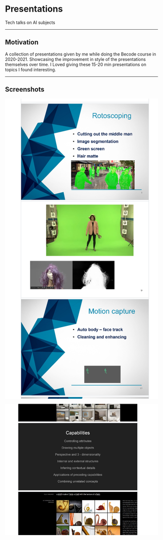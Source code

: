 # Presentations

Tech talks on AI subjects

---
## Motivation
A collection of presentations given by me while doing the Becode course in 2020-2021. Showcasing the improvement in style of the presentations themselves over time. I Loved giving these 15-20 min presentations on topics I found interesting.

---
## Screenshots
![Alt text](./assets/VFX_screenshot.PNG?raw=true "VFX")

![Alt text](./assets/Dalle_screenshot.PNG?raw=true "Dall-E")
